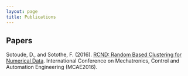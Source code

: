 ```yaml
---
layout: page
title: Publications
---
```


## Papers

Sotoude, D., and Sotothe, F. (2016). [RCND: Random Based Clustering for Numerical Data](http://www.mcae2016.org/#). International Conference on Mechatronics, Control and Automation Engineering (MCAE2016).
